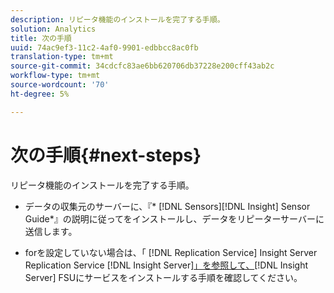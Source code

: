 ```yaml
---
description: リピータ機能のインストールを完了する手順。
solution: Analytics
title: 次の手順
uuid: 74ac9ef3-11c2-4af0-9901-edbbcc8ac0fb
translation-type: tm+mt
source-git-commit: 34cdcfc83ae6bb620706db37228e200cff43ab2c
workflow-type: tm+mt
source-wordcount: '70'
ht-degree: 5%

---
```



# 次の手順{#next-steps}

リピータ機能のインストールを完了する手順。

* データの収集元のサーバーに、『* [!DNL Sensors][!DNL Insight] Sensor Guide*』の説明に従ってをインストールし、データをリピーターサーバーに送信します。

* forを設定していない場合は、「 [!DNL Replication Service] Insight Server Replication Service [!DNL Insight Server][」を参照して、](../../../../home/c-inst-svr/c-ins-svr-rep-svc/c-ins-svr-rep-svc.md#concept-926e654e80d943a0b6ac44a82a510d92)[!DNL Insight Server] FSUにサービスをインストールする手順を確認してください。

